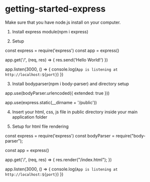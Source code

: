# getting-started-express

Make sure that you have node.js install on your computer.

1. Install express module(npm i express)

2. Setup

const express = require('express')
const app = express()

app.get('/', (req, res) => {
  res.send('Hello World!')
})

app.listen(3000, () => {
  console.log(`App is listening at http://localhost:${port}`)
})

3.  Install bodyparser(npm i body-parser) and directory setup

app.use(bodyParser.urlencoded({ extended: true }))

app.use(express.static(__dirname + '/public'))

4. Insert your html, css, js file in public directory inside your main application folder

5. Setup for html file rendering

const express = require('express')
const bodyParser = require("body-parser");

const app = express()

app.get('/', (req, res) => {
      res.render("/index.html");
})

app.listen(3000, () => {
  console.log(`App is listening at http://localhost:${port}`)
})
